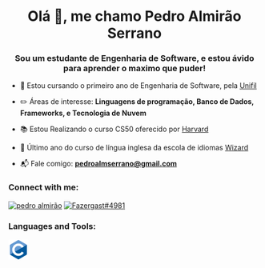 <h1 align="center">Olá 👋, me chamo Pedro Almirão Serrano</h1>
<h3 align="center">Sou um estudante de Engenharia de Software, e estou ávido para aprender o maximo que puder!</h3>

- 🏫 Estou cursando o primeiro ano de Engenharia de Software, pela [Unifil](https://unifil.br/)

- ✏️ Áreas de interesse: **Linguagens de programação, Banco de Dados, Frameworks, e Tecnologia de Nuvem**

- 📚 Estou Realizando o curso CS50 oferecido por [Harvard](https://cs50.harvard.edu/x/2023/)

- 📒 Último ano do curso de língua inglesa da escola de idiomas [Wizard](https://www.wizard.com.br/)

- 📬 Fale comigo: **pedroalmserrano@gmail.com**

<h3 align="left">Connect with me:</h3>
<p align="left">
<a href="https://linkedin.com/in/pedro almirão" target="blank"><img align="center" src="https://raw.githubusercontent.com/rahuldkjain/github-profile-readme-generator/master/src/images/icons/Social/linked-in-alt.svg" alt="pedro almirão" height="30" width="40" /></a>
<a href="https://discord.gg/Fazergast#4981" target="blank"><img align="center" src="https://raw.githubusercontent.com/rahuldkjain/github-profile-readme-generator/master/src/images/icons/Social/discord.svg" alt="Fazergast#4981" height="30" width="40" /></a>
</p>

<h3 align="left">Languages and Tools:</h3>
<p align="left"> <a href="https://www.cprogramming.com/" target="_blank" rel="noreferrer"> <img src="https://raw.githubusercontent.com/devicons/devicon/master/icons/c/c-original.svg" alt="c" width="40" height="40"/> </a> </p>
